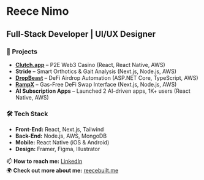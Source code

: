 # Reece Nimo

## Full-Stack Developer | UI/UX Designer

### 🚀 Projects
- **[Clutch.app](https://clutch.app/)** – P2E Web3 Casino (React, React Native, AWS)
- **Stride** – Smart Orthotics & Gait Analysis (Next.js, Node.js, AWS)
- **[DropBeast](https://www.dropbeast.xyz/)** – DeFi Airdrop Automation (ASP.NET Core, TypeScript, AWS)
- **[RampX](#)** – Gas-Free DeFi Swap Interface (Next.js, Node.js, AWS)
- **AI Subscription Apps** – Launched 2 AI-driven apps, 1K+ users (React Native, AWS)

### 🛠 Tech Stack
- **Front-End:** React, Next.js, Tailwind
- **Back-End:** Node.js, AWS, MongoDB
- **Mobile:** React Native (iOS & Android)
- **Design:** Framer, Figma, Illustrator

📫 **How to reach me:** [LinkedIn](https://www.linkedin.com/in/reece-nimorakiotakis/)  
🌍 **Check out more about me:** [reecebuilt.me](https://reecebuilt.me)
